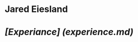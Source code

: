# Jared Eiesland
<html>
  <Body>
    <h1><i>[Experiance] (experience.md)</i></h1>
     
   </body>
  </html>
